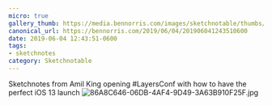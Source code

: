 ```yaml
---
micro: true
gallery_thumb: https://media.bennorris.com/images/sketchnotable/thumbs/layers-2019-king.jpg
canonical_url: https://bennorris.com/2019/06/04/201906041243510600
date: 2019-06-04 12:43:51-0600
tags:
- sketchnotes
category: Sketchnotable
---
```


Sketchnotes from Amil King opening #LayersConf with how to have the perfect iOS 13 launch
![86A8C646-06DB-4AF4-9D49-3A63B910F25F.jpg](https://media.bennorris.com/images/sketchnotable/layers-2019/layers-2019-king.jpg)